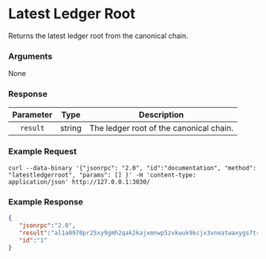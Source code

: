 # Latest Ledger Root
Returns the latest ledger root from the canonical chain.

### Arguments

None

### Response

| Parameter |  Type  |              Description                |
|:---------:|:------:|:---------------------------------------:|
| `result`  | string | The ledger root of the canonical chain. |

### Example Request
```ignore
curl --data-binary '{"jsonrpc": "2.0", "id":"documentation", "method": "latestledgerroot", "params": [] }' -H 'content-type: application/json' http://127.0.0.1:3030/
```

### Example Response 
```json
{
   "jsonrpc":"2.0",
   "result":"al1a0970pr25xy9gmh2qak2kajxmnwp5zvkwuk9kcjx3vneatwaxygs7trezp",
   "id":"1"
}
```